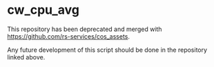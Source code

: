 # cw_cpu_avg

This repository has been deprecated and merged with https://github.com/rs-services/cos_assets.

Any future development of this script should be done in the repository linked above.
